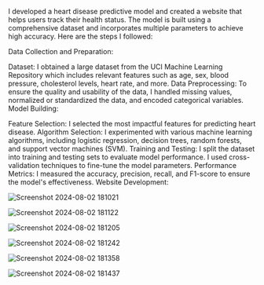


I developed a heart disease predictive model and created a website that helps users track their health status. The model is built using a comprehensive dataset and incorporates multiple parameters to achieve high accuracy. Here are the steps I followed:

Data Collection and Preparation:

Dataset: I obtained a large dataset from the UCI Machine Learning Repository which includes relevant features such as age, sex, blood pressure, cholesterol levels, heart rate, and more.
Data Preprocessing: To ensure the quality and usability of the data, I handled missing values, normalized or standardized the data, and encoded categorical variables.
Model Building:

Feature Selection: I selected the most impactful features for predicting heart disease.
Algorithm Selection: I experimented with various machine learning algorithms, including logistic regression, decision trees, random forests, and support vector machines (SVM).
Training and Testing: I split the dataset into training and testing sets to evaluate model performance. I used cross-validation techniques to fine-tune the model parameters.
Performance Metrics: I measured the accuracy, precision, recall, and F1-score to ensure the model's effectiveness.
Website Development:


![Screenshot 2024-08-02 181021](https://github.com/user-attachments/assets/38cc4684-22fa-4537-a114-1d902d704532)

![Screenshot 2024-08-02 181122](https://github.com/user-attachments/assets/d94486da-35b9-477a-9059-e829b4c329fd)


![Screenshot 2024-08-02 181205](https://github.com/user-attachments/assets/5b7d9d0d-5fe7-478e-9aa7-3aee9b515be5)


![Screenshot 2024-08-02 181242](https://github.com/user-attachments/assets/e7e53cfe-b5a8-4b3b-9549-0fed387b8492)


![Screenshot 2024-08-02 181358](https://github.com/user-attachments/assets/e3759323-57cc-4266-97f8-dabbcf7eed5b)


![Screenshot 2024-08-02 181437](https://github.com/user-attachments/assets/f0d627f1-82a9-4351-b830-41da9d2cc7b8)













